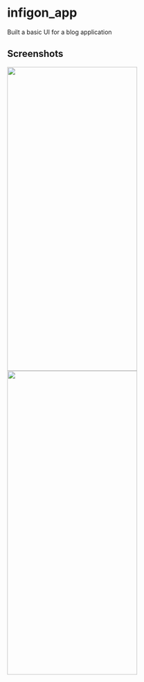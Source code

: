 # infigon_app

Built a basic UI for a blog application 

## Screenshots
<p float="left">
  
  <img src="https://user-images.githubusercontent.com/62417466/142131858-744fe2ef-b210-41d0-be51-2ff48c8be07a.jpg" width="300" height="700">
  <img src="https://user-images.githubusercontent.com/62417466/142131780-6e66775a-a50a-420d-a0a3-693b8490a44e.jpg" width="300" height="700">
 </p>
   
